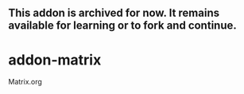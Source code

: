 ## This addon is archived for now. It remains available for learning or to fork and continue.

# addon-matrix

Matrix.org
